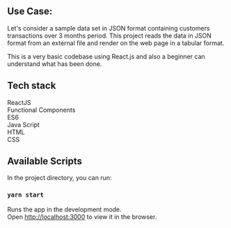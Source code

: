 ## Use Case:
Let's consider a sample data set in JSON format containing customers transactions over 3 months period. This project reads the data in JSON format from an external file and render on the web page in a tabular format. 

This is a very basic codebase using React.js and also a beginner can understand what has been done. 

## Tech stack

ReactJS <br/>
Functional Components<br/>
ES6 <br/>
Java Script <br/>
HTML<br/>
CSS



## Available Scripts

In the project directory, you can run:

### `yarn start`

Runs the app in the development mode.<br />
Open [http://localhost:3000](http://localhost:3000) to view it in the browser.

